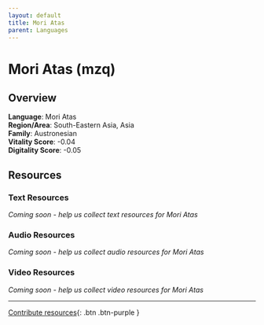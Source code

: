 ```yaml
---
layout: default
title: Mori Atas
parent: Languages
---
```


# Mori Atas (mzq)

## Overview

**Language**: Mori Atas  
**Region/Area**: South-Eastern Asia, Asia  
**Family**: Austronesian  
**Vitality Score**: -0.04  
**Digitality Score**: -0.05  

## Resources

### Text Resources
*Coming soon - help us collect text resources for Mori Atas*

### Audio Resources
*Coming soon - help us collect audio resources for Mori Atas*

### Video Resources
*Coming soon - help us collect video resources for Mori Atas*

---

[Contribute resources](https://fairtrain.github.io/){: .btn .btn-purple }
